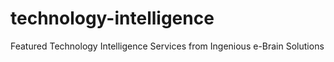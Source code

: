 # technology-intelligence
Featured Technology Intelligence Services from Ingenious e-Brain Solutions
